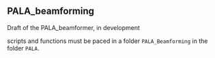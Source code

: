 ## PALA_beamforming
Draft of the PALA_beamformer, in development

scripts and functions must be paced in a folder `PALA_Beamforming` in the folder `PALA`.
